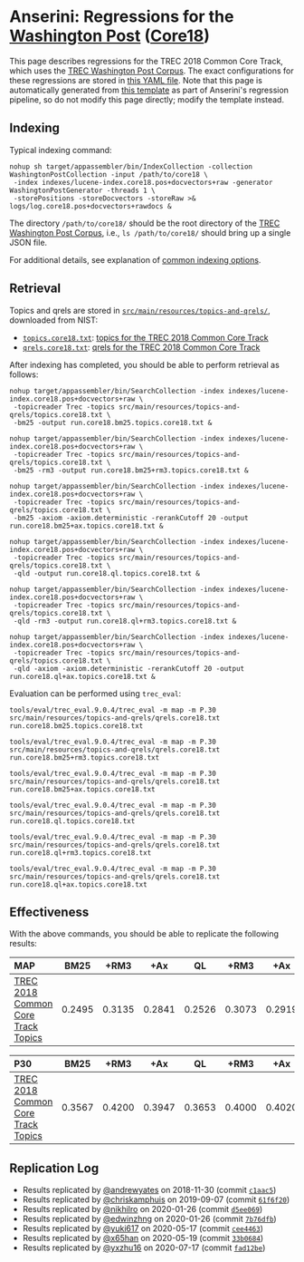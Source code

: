 # Anserini: Regressions for the [Washington Post](https://trec.nist.gov/data/wapost/) ([Core18](https://trec-core.github.io/2018/))

This page describes regressions for the TREC 2018 Common Core Track, which uses the [TREC Washington Post Corpus](https://trec.nist.gov/data/wapost/).
The exact configurations for these regressions are stored in [this YAML file](../src/main/resources/regression/core18.yaml).
Note that this page is automatically generated from [this template](../src/main/resources/docgen/templates/core18.template) as part of Anserini's regression pipeline, so do not modify this page directly; modify the template instead.

## Indexing

Typical indexing command:

```
nohup sh target/appassembler/bin/IndexCollection -collection WashingtonPostCollection -input /path/to/core18 \
 -index indexes/lucene-index.core18.pos+docvectors+raw -generator WashingtonPostGenerator -threads 1 \
 -storePositions -storeDocvectors -storeRaw >& logs/log.core18.pos+docvectors+rawdocs &
```

The directory `/path/to/core18/` should be the root directory of the [TREC Washington Post Corpus](https://trec.nist.gov/data/wapost/), i.e., `ls /path/to/core18/`
should bring up a single JSON file.

For additional details, see explanation of [common indexing options](common-indexing-options.md).

## Retrieval

Topics and qrels are stored in [`src/main/resources/topics-and-qrels/`](../src/main/resources/topics-and-qrels/), downloaded from NIST:

+ [`topics.core18.txt`](../src/main/resources/topics-and-qrels/topics.core18.txt): [topics for the TREC 2018 Common Core Track](https://trec.nist.gov/data/core/topics2018.txt)
+ [`qrels.core18.txt`](../src/main/resources/topics-and-qrels/qrels.core18.txt): [qrels for the TREC 2018 Common Core Track](https://trec.nist.gov/data/core/qrels2018.txt)

After indexing has completed, you should be able to perform retrieval as follows:

```
nohup target/appassembler/bin/SearchCollection -index indexes/lucene-index.core18.pos+docvectors+raw \
 -topicreader Trec -topics src/main/resources/topics-and-qrels/topics.core18.txt \
 -bm25 -output run.core18.bm25.topics.core18.txt &

nohup target/appassembler/bin/SearchCollection -index indexes/lucene-index.core18.pos+docvectors+raw \
 -topicreader Trec -topics src/main/resources/topics-and-qrels/topics.core18.txt \
 -bm25 -rm3 -output run.core18.bm25+rm3.topics.core18.txt &

nohup target/appassembler/bin/SearchCollection -index indexes/lucene-index.core18.pos+docvectors+raw \
 -topicreader Trec -topics src/main/resources/topics-and-qrels/topics.core18.txt \
 -bm25 -axiom -axiom.deterministic -rerankCutoff 20 -output run.core18.bm25+ax.topics.core18.txt &

nohup target/appassembler/bin/SearchCollection -index indexes/lucene-index.core18.pos+docvectors+raw \
 -topicreader Trec -topics src/main/resources/topics-and-qrels/topics.core18.txt \
 -qld -output run.core18.ql.topics.core18.txt &

nohup target/appassembler/bin/SearchCollection -index indexes/lucene-index.core18.pos+docvectors+raw \
 -topicreader Trec -topics src/main/resources/topics-and-qrels/topics.core18.txt \
 -qld -rm3 -output run.core18.ql+rm3.topics.core18.txt &

nohup target/appassembler/bin/SearchCollection -index indexes/lucene-index.core18.pos+docvectors+raw \
 -topicreader Trec -topics src/main/resources/topics-and-qrels/topics.core18.txt \
 -qld -axiom -axiom.deterministic -rerankCutoff 20 -output run.core18.ql+ax.topics.core18.txt &
```

Evaluation can be performed using `trec_eval`:

```
tools/eval/trec_eval.9.0.4/trec_eval -m map -m P.30 src/main/resources/topics-and-qrels/qrels.core18.txt run.core18.bm25.topics.core18.txt

tools/eval/trec_eval.9.0.4/trec_eval -m map -m P.30 src/main/resources/topics-and-qrels/qrels.core18.txt run.core18.bm25+rm3.topics.core18.txt

tools/eval/trec_eval.9.0.4/trec_eval -m map -m P.30 src/main/resources/topics-and-qrels/qrels.core18.txt run.core18.bm25+ax.topics.core18.txt

tools/eval/trec_eval.9.0.4/trec_eval -m map -m P.30 src/main/resources/topics-and-qrels/qrels.core18.txt run.core18.ql.topics.core18.txt

tools/eval/trec_eval.9.0.4/trec_eval -m map -m P.30 src/main/resources/topics-and-qrels/qrels.core18.txt run.core18.ql+rm3.topics.core18.txt

tools/eval/trec_eval.9.0.4/trec_eval -m map -m P.30 src/main/resources/topics-and-qrels/qrels.core18.txt run.core18.ql+ax.topics.core18.txt
```

## Effectiveness

With the above commands, you should be able to replicate the following results:

MAP                                     | BM25      | +RM3      | +Ax       | QL        | +RM3      | +Ax       |
:---------------------------------------|-----------|-----------|-----------|-----------|-----------|-----------|
[TREC 2018 Common Core Track Topics](../src/main/resources/topics-and-qrels/topics.core18.txt)| 0.2495    | 0.3135    | 0.2841    | 0.2526    | 0.3073    | 0.2919    |


P30                                     | BM25      | +RM3      | +Ax       | QL        | +RM3      | +Ax       |
:---------------------------------------|-----------|-----------|-----------|-----------|-----------|-----------|
[TREC 2018 Common Core Track Topics](../src/main/resources/topics-and-qrels/topics.core18.txt)| 0.3567    | 0.4200    | 0.3947    | 0.3653    | 0.4000    | 0.4020    |

## Replication Log

+ Results replicated by [@andrewyates](https://github.com/andrewyates) on 2018-11-30 (commit [`c1aac5`](https://github.com/castorini/Anserini/commit/c1aac5e353e2ab77db3e7106cb4c017a09ce0fe9))
+ Results replicated by [@chriskamphuis](https://github.com/chriskamphuis) on 2019-09-07 (commit [`61f6f20`](https://github.com/castorini/anserini/commit/61f6f20ff6872484966ea1badcdcdcebf1eea852))
+ Results replicated by [@nikhilro](https://github.com/nikhilro) on 2020-01-26 (commit [`d5ee069`](https://github.com/castorini/anserini/commit/d5ee069399e6a306d7685bda756c1f19db721156))
+ Results replicated by [@edwinzhng](https://github.com/edwinzhng) on 2020-01-26 (commit [`7b76dfb`](https://github.com/castorini/anserini/commit/7b76dfbea7e0c01a3a5dc13e74f54852c780ec9b))
+ Results replicated by [@yuki617](https://github.com/yuki617) on 2020-05-17 (commit [`cee4463`](https://github.com/castorini/anserini/commit/cee446338137415899436f0b2f2d738769745cde))
+ Results replicated by [@x65han](https://github.com/x65han) on 2020-05-19 (commit [`33b0684`](https://github.com/castorini/anserini/commit/33b068437c4582067486e5fe79dfbecb8d4a145c))
+ Results replicated by [@yxzhu16](https://github.com/yxzhu16) on 2020-07-17 (commit [`fad12be`](https://github.com/castorini/anserini/commit/fad12be2e37a075100707c3a674eb67bc0aa57ef))
